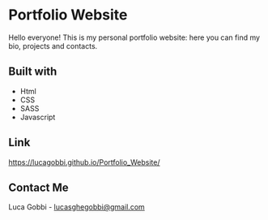 # Portfolio Website

Hello everyone! This is my personal portfolio website: here you can find my bio, projects and contacts.

## Built with

 - Html
 - CSS
 - SASS
 - Javascript

## Link

https://lucagobbi.github.io/Portfolio_Website/

## Contact Me

Luca Gobbi - lucasghegobbi@gmail.com
